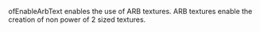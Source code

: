 ofEnableArbText enables the use of ARB textures. ARB textures enable the creation of non power of 2 sized textures.
